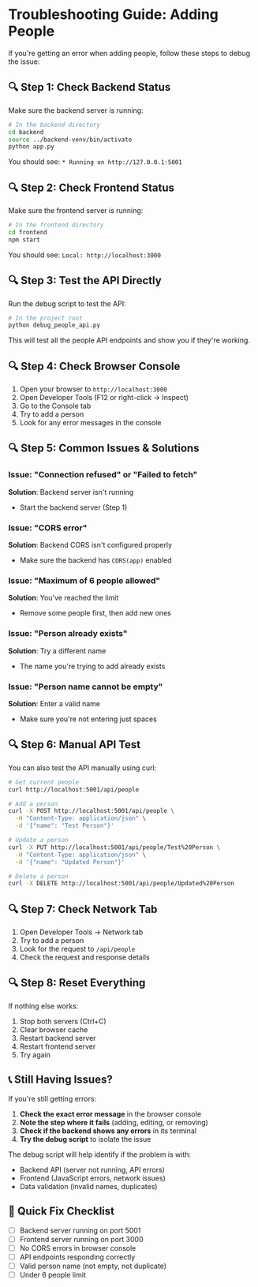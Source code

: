 # Troubleshooting Guide: Adding People

If you're getting an error when adding people, follow these steps to debug the issue:

## 🔍 **Step 1: Check Backend Status**

Make sure the backend server is running:

```bash
# In the backend directory
cd backend
source ../backend-venv/bin/activate
python app.py
```

You should see: `* Running on http://127.0.0.1:5001`

## 🔍 **Step 2: Check Frontend Status**

Make sure the frontend server is running:

```bash
# In the frontend directory
cd frontend
npm start
```

You should see: `Local: http://localhost:3000`

## 🔍 **Step 3: Test the API Directly**

Run the debug script to test the API:

```bash
# In the project root
python debug_people_api.py
```

This will test all the people API endpoints and show you if they're working.

## 🔍 **Step 4: Check Browser Console**

1. Open your browser to `http://localhost:3000`
2. Open Developer Tools (F12 or right-click → Inspect)
3. Go to the Console tab
4. Try to add a person
5. Look for any error messages in the console

## 🔍 **Step 5: Common Issues & Solutions**

### Issue: "Connection refused" or "Failed to fetch"
**Solution**: Backend server isn't running
- Start the backend server (Step 1)

### Issue: "CORS error"
**Solution**: Backend CORS isn't configured properly
- Make sure the backend has `CORS(app)` enabled

### Issue: "Maximum of 6 people allowed"
**Solution**: You've reached the limit
- Remove some people first, then add new ones

### Issue: "Person already exists"
**Solution**: Try a different name
- The name you're trying to add already exists

### Issue: "Person name cannot be empty"
**Solution**: Enter a valid name
- Make sure you're not entering just spaces

## 🔍 **Step 6: Manual API Test**

You can also test the API manually using curl:

```bash
# Get current people
curl http://localhost:5001/api/people

# Add a person
curl -X POST http://localhost:5001/api/people \
  -H "Content-Type: application/json" \
  -d '{"name": "Test Person"}'

# Update a person
curl -X PUT http://localhost:5001/api/people/Test%20Person \
  -H "Content-Type: application/json" \
  -d '{"name": "Updated Person"}'

# Delete a person
curl -X DELETE http://localhost:5001/api/people/Updated%20Person
```

## 🔍 **Step 7: Check Network Tab**

1. Open Developer Tools → Network tab
2. Try to add a person
3. Look for the request to `/api/people`
4. Check the request and response details

## 🔍 **Step 8: Reset Everything**

If nothing else works:

1. Stop both servers (Ctrl+C)
2. Clear browser cache
3. Restart backend server
4. Restart frontend server
5. Try again

## 📞 **Still Having Issues?**

If you're still getting errors:

1. **Check the exact error message** in the browser console
2. **Note the step where it fails** (adding, editing, or removing)
3. **Check if the backend shows any errors** in its terminal
4. **Try the debug script** to isolate the issue

The debug script will help identify if the problem is with:
- Backend API (server not running, API errors)
- Frontend (JavaScript errors, network issues)
- Data validation (invalid names, duplicates)

## 🎯 **Quick Fix Checklist**

- [ ] Backend server running on port 5001
- [ ] Frontend server running on port 3000
- [ ] No CORS errors in browser console
- [ ] API endpoints responding correctly
- [ ] Valid person name (not empty, not duplicate)
- [ ] Under 6 people limit 